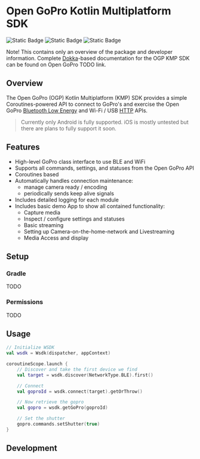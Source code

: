 # Open GoPro Kotlin Multiplatform SDK

![Static Badge](https://img.shields.io/badge/TODO-TODO)
![Static Badge](https://img.shields.io/badge/ADD-ADD)
![Static Badge](https://img.shields.io/badge/BADGES-BADGES)

Note! This contains only an overview of the package and developer information.
Complete [Dokka](https://github.com/Kotlin/dokka)-based documentation for the OGP KMP SDK can be
found on Open GoPro TODO link.

## Overview

The Open GoPro (OGP) Kotlin Multiplatform (KMP) SDK provides a simple Coroutines-powered API to
connect to GoPro's and exercise the Open GoPro [Bluetooth Low Energy](https://gopro.github.io/OpenGoPro/ble/) 
and Wi-Fi / USB [HTTP](https://gopro.github.io/OpenGoPro/http) APIs. 

> Currently only Android is fully supported. iOS is mostly untested but there are plans to fully support it 
> soon.

## Features

- High-level GoPro class interface to use BLE and WiFi
- Supports all commands, settings, and statuses from the Open GoPro API
- Coroutines based
- Automatically handles connection maintenance:
    - manage camera ready / encoding
    - periodically sends keep alive signals
- Includes detailed logging for each module
- Includes basic demo App to show all contained functionality:
    - Capture media
    - Inspect / configure settings and statuses
    - Basic streaming
    - Setting up Camera-on-the-home-network and Livestreaming
    - Media Access and display

## Setup

### Gradle

TODO

### Permissions

TODO 

## Usage

```kotlin
// Initialize WSDK
val wsdk = Wsdk(dispatcher, appContext)

coroutineScope.launch {
    // Discover and take the first device we find
    val target = wsdk.discover(NetworkType.BLE).first()

    // Connect
    val goproId = wsdk.connect(target).getOrThrow()

    // Now retrieve the gopro
    val gopro = wsdk.getGoPro(goproId)

    // Set the shutter
    gopro.commands.setShutter(true)
}
```

## Development